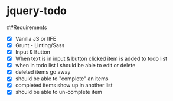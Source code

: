 # jquery-todo

##Requirements
- [x] Vanilla JS or IIFE
- [x] Grunt - Linting/Sass
- [x] Input & Button
- [x] When text is in input & button clicked item is added to todo list
- [x] when in todo list I should be able to edit or delete
- [x] deleted items go away
- [x] should be able to "complete" an items
- [x] completed items show up in another list
- [x] should be able to un-complete item
